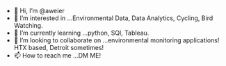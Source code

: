 - 👋 Hi, I’m @aweier
- 👀 I’m interested in ...Environmental Data, Data Analytics, Cycling, Bird Watching.
- 🌱 I’m currently learning ...python, SQl, Tableau. 
- 💞️ I’m looking to collaborate on ...environmental monitoring applications! HTX based, Detroit sometimes!
- 📫 How to reach me ...DM ME!

<!---
aweier/aweier is a ✨ special ✨ repository because its `README.md` (this file) appears on your GitHub profile.
You can click the Preview link to take a look at your changes.
--->
